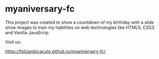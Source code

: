 # myaniversary-fc
This project was created to show a countdown of my birthday with a slide show images to train my habilities on web technologies like HTML5, CSS3 and Vanilla JavaScrip.



Visit us:

https://felizardocaculo.github.io/myaniversary-fc/
